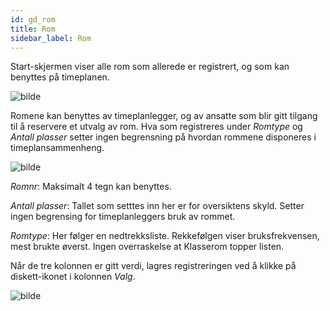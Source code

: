 ```yaml
---
id: gd_rom
title: Rom
sidebar_label: Rom
---
```

Start-skjermen viser alle rom som allerede er registrert, og som kan benyttes på timeplanen.

![bilde](https://github.com/BarmanHanssen/iskole/assets/80097133/02551864-348b-44fb-aca0-80d36b1364a9)

Romene kan benyttes av timeplanlegger, og av ansatte som blir gitt tilgang til å reservere et utvalg av rom. 
Hva som registreres under _Romtype_ og _Antall plasser_ setter ingen begrensning på hvordan rommene disponeres i timeplansammenheng.

![bilde](https://github.com/BarmanHanssen/iskole/assets/80097133/b3964a6a-0718-45dd-8c50-e7ce68bee023)

_Romnr_: Maksimalt 4 tegn kan benyttes.

_Antall plasser_: Tallet som setttes inn her er for oversiktens skyld. Setter ingen begrensing for timeplanleggers bruk av rommet.

_Romtype_: Her følger en nedtrekksliste. Rekkefølgen viser bruksfrekvensen, mest brukte øverst. Ingen overraskelse at Klasserom topper listen.

Når de tre kolonnen er gitt verdi, lagres registreringen ved å klikke på diskett-ikonet i kolonnen _Valg_.

![bilde](https://github.com/BarmanHanssen/iskole/assets/80097133/f6a4d273-5353-4159-9cb5-a0455ca7aa69)
